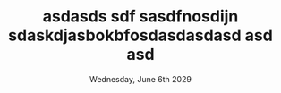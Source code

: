 ---
title: asdasds sdf sasdfnosdijn  sdaskdjasbokbfosdasdasdasd asd asd
select: option a
multi-select:
  - option a
  - option c
date: Wednesday, June 6th 2029
time: 19:20
---